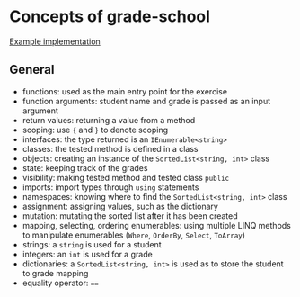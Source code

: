 # Concepts of grade-school

[Example implementation](https://exercism.org/tracks/csharp/exercises/grade-school/solutions/2fd52e1bbfcecdfaff4075c4)

## General

- functions: used as the main entry point for the exercise
- function arguments: student name and grade is passed as an input argument
- return values: returning a value from a method
- scoping: use `{` and `}` to denote scoping
- interfaces: the type returned is an `IEnumerable<string>`
- classes: the tested method is defined in a class
- objects: creating an instance of the `SortedList<string, int>` class
- state: keeping track of the grades
- visibility: making tested method and tested class `public`
- imports: import types through `using` statements
- namespaces: knowing where to find the `SortedList<string, int>` class
- assignment: assigning values, such as the dictionary
- mutation: mutating the sorted list after it has been created
- mapping, selecting, ordering enumerables: using multiple LINQ methods to manipulate enumerables (`Where`, `OrderBy`, `Select`, `ToArray`)
- strings: a `string` is used for a student
- integers: an `int` is used for a grade
- dictionaries: a `SortedList<string, int>` is used as to store the student to grade mapping
- equality operator: `==`
